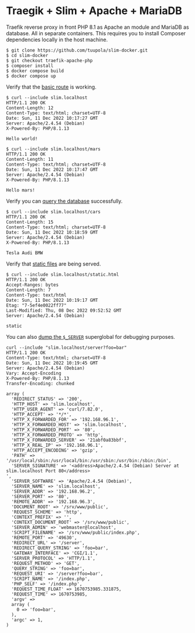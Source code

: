 # Traegik + Slim + Apache + MariaDB

Traefik reverse proxy in front PHP 8.1 as Apache an module and MariaDB as database. All in separate containers. This requires you to install Composer dependencies locally in the host machine.

```
$ git clone https://github.com/tuupola/slim-docker.git
$ cd slim-docker
$ git checkout traefik-apache-php
$ composer install
$ docker compose build
$ docker compose up
```

Verify that the [basic route](https://github.com/tuupola/slim-docker/blob/apache-php/app.php#L43-L51) is working.

```
$ curl --include slim.localhost
HTTP/1.1 200 OK
Content-Length: 12
Content-Type: text/html; charset=UTF-8
Date: Sun, 11 Dec 2022 10:17:27 GMT
Server: Apache/2.4.54 (Debian)
X-Powered-By: PHP/8.1.13

Hello world!

$ curl --include slim.localhost/mars
HTTP/1.1 200 OK
Content-Length: 11
Content-Type: text/html; charset=UTF-8
Date: Sun, 11 Dec 2022 10:17:47 GMT
Server: Apache/2.4.54 (Debian)
X-Powered-By: PHP/8.1.13

Hello mars!
```

Verify you can [query the database](https://github.com/tuupola/slim-docker/blob/apache-php/app.php#L26-L41) successfully.

```
$ curl --include slim.localhost/cars
HTTP/1.1 200 OK
Content-Length: 15
Content-Type: text/html; charset=UTF-8
Date: Sun, 11 Dec 2022 10:18:59 GMT
Server: Apache/2.4.54 (Debian)
X-Powered-By: PHP/8.1.13

Tesla Audi BMW
```

Verify that [static files](https://github.com/tuupola/slim-docker/blob/apache-php/public/static.html) are being served.

```
$ curl --include slim.localhost/static.html
HTTP/1.1 200 OK
Accept-Ranges: bytes
Content-Length: 7
Content-Type: text/html
Date: Sun, 11 Dec 2022 10:19:17 GMT
Etag: "7-5ef4e0022ff77"
Last-Modified: Thu, 08 Dec 2022 09:52:52 GMT
Server: Apache/2.4.54 (Debian)

static
```

You can also [dump the `$_SERVER`](https://github.com/tuupola/slim-docker/blob/apache-php/app.php#L17-L24) superglobal for debugging purposes.

```
curl --include "slim.localhost/server?foo=bar"
HTTP/1.1 200 OK
Content-Type: text/html; charset=UTF-8
Date: Sun, 11 Dec 2022 10:19:45 GMT
Server: Apache/2.4.54 (Debian)
Vary: Accept-Encoding
X-Powered-By: PHP/8.1.13
Transfer-Encoding: chunked

array (
  'REDIRECT_STATUS' => '200',
  'HTTP_HOST' => 'slim.localhost',
  'HTTP_USER_AGENT' => 'curl/7.82.0',
  'HTTP_ACCEPT' => '*/*',
  'HTTP_X_FORWARDED_FOR' => '192.168.96.1',
  'HTTP_X_FORWARDED_HOST' => 'slim.localhost',
  'HTTP_X_FORWARDED_PORT' => '80',
  'HTTP_X_FORWARDED_PROTO' => 'http',
  'HTTP_X_FORWARDED_SERVER' => '21abf0a83bbf',
  'HTTP_X_REAL_IP' => '192.168.96.1',
  'HTTP_ACCEPT_ENCODING' => 'gzip',
  'PATH' => '/usr/local/sbin:/usr/local/bin:/usr/sbin:/usr/bin:/sbin:/bin',
  'SERVER_SIGNATURE' => '<address>Apache/2.4.54 (Debian) Server at slim.localhost Port 80</address>
',
  'SERVER_SOFTWARE' => 'Apache/2.4.54 (Debian)',
  'SERVER_NAME' => 'slim.localhost',
  'SERVER_ADDR' => '192.168.96.2',
  'SERVER_PORT' => '80',
  'REMOTE_ADDR' => '192.168.96.3',
  'DOCUMENT_ROOT' => '/srv/www/public',
  'REQUEST_SCHEME' => 'http',
  'CONTEXT_PREFIX' => '',
  'CONTEXT_DOCUMENT_ROOT' => '/srv/www/public',
  'SERVER_ADMIN' => 'webmaster@localhost',
  'SCRIPT_FILENAME' => '/srv/www/public/index.php',
  'REMOTE_PORT' => '49630',
  'REDIRECT_URL' => '/server',
  'REDIRECT_QUERY_STRING' => 'foo=bar',
  'GATEWAY_INTERFACE' => 'CGI/1.1',
  'SERVER_PROTOCOL' => 'HTTP/1.1',
  'REQUEST_METHOD' => 'GET',
  'QUERY_STRING' => 'foo=bar',
  'REQUEST_URI' => '/server?foo=bar',
  'SCRIPT_NAME' => '/index.php',
  'PHP_SELF' => '/index.php',
  'REQUEST_TIME_FLOAT' => 1670753985.331875,
  'REQUEST_TIME' => 1670753985,
  'argv' =>
  array (
    0 => 'foo=bar',
  ),
  'argc' => 1,
)
```